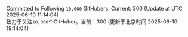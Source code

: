 Committed to Following `10,000` GitHubers. Current: <!-- FOLLOWING_COUNT -->300<!-- FOLLOWING_COUNT --> (Update at UTC <!-- LAST_UPDATED -->2025-06-10 11:14:04<!-- LAST_UPDATED -->)<br>
致力于关注`10,000`个GitHuber。当前：<!-- FOLLOWING_COUNT -->300<!-- FOLLOWING_COUNT --> (更新于北京时间 <!-- LAST_UPDATED_CST -->2025-06-10 19:14:04<!-- LAST_UPDATED_CST -->)
